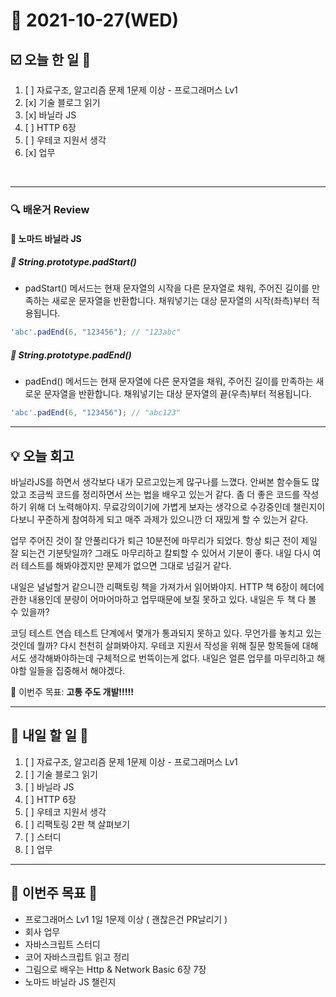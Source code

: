 # 📆 2021-10-27(WED)
## ☑️ 오늘 한 일 📑
1. [ ] 자료구조, 알고리즘 문제 1문제 이상 - 프로그래머스 Lv1
2. [x] 기술 블로그 읽기
3. [x] 바닐라 JS 
4. [ ] HTTP 6장   
5. [ ] 우테코 지원서 생각
6. [x] 업무

<br>

***

### 🔍️ 배운거 Review 

#### 🌈 노마드 바닐라 JS 
##### 📌 String.prototype.padStart() 
- padStart() 메서드는 현재 문자열의 시작을 다른 문자열로 채워, 주어진 길이를 만족하는 새로운 문자열을 반환합니다. 채워넣기는 대상 문자열의 시작(좌측)부터 적용됩니다.
```js
'abc'.padEnd(6, "123456"); // "123abc"
```
##### 📌 String.prototype.padEnd()
- padEnd() 메서드는 현재 문자열에 다른 문자열을 채워, 주어진 길이를 만족하는 새로운 문자열을 반환합니다. 채워넣기는 대상 문자열의 끝(우측)부터 적용됩니다.
``` js
'abc'.padEnd(6, "123456"); // "abc123"
```

***
## 💡  오늘 회고 

바닐라JS를 하면서 생각보다 내가 모르고있는게 많구나를 느꼈다. 안써본 함수들도 많았고 조금씩 코드를 정리하면서 쓰는 법을 배우고 있는거 같다. 좀 더 좋은 코드를 작성하기 위해 더 노력해야지. 
무료강의이기에 가볍게 보자는 생각으로 수강중인데 챌린지이다보니 꾸준하게 참여하게 되고 매주 과제가 있으니깐 더 재밌게 할 수 있는거 같다. 

업무 주어진 것이 잘 안풀리다가 퇴근 10분전에 마무리가 되었다. 항상 퇴근 전이 제일 잘 되는건 기분탓일까? 그래도 마무리하고 칼퇴할 수 있어서 기분이 좋다. 내일 다시 여러 테스트를 해봐야겠지만 문제가 없으면
그대로 넘길거 같다. 

내일은 널널할거 같으니깐 리팩토링 책을 가져가서 읽어봐야지. HTTP 책 6장이 헤더에 관한 내용인데 분량이 어마어마하고 업무때문에 보질 못하고 있다. 내일은 두 책 다 볼 수 있을까?

코딩 테스트 연습 테스트 단계에서 몇개가 통과되지 못하고 있다. 무언가를 놓치고 있는 것인데 뭘까? 다시 천천히 살펴봐야지. 우테코 지원서 작성을 위해 질문 항목들에 대해서도 생각해봐야하는데 구체적으로 번뜩이는게 없다. 
내일은 얼른 업무를 마무리하고 해야할 일들을 집중해서 해야겠다. 

🎯 이번주 목표: **고통 주도 개발!!!!!** 

***

## 🎯 내일 할 일 🎯
1. [ ] 자료구조, 알고리즘 문제 1문제 이상 - 프로그래머스 Lv1
2. [ ] 기술 블로그 읽기
3. [ ] 바닐라 JS 
4. [ ] HTTP 6장   
5. [ ] 우테코 지원서 생각
6. [ ] 리팩토링 2판 책 살펴보기
7. [ ] 스터디 
8. [ ] 업무


***

## 🏁 이번주 목표 🏁  
- 프로그래머스 Lv1 1일 1문제 이상 ( 괜찮은건 PR날리기 )
- 회사 업무 
- 자바스크립트 스터디 
- 코어 자바스크립트 읽고 정리 
- 그림으로 배우는 Http & Network Basic 6장 7장
- 노마드 바닐라 JS 챌린지

